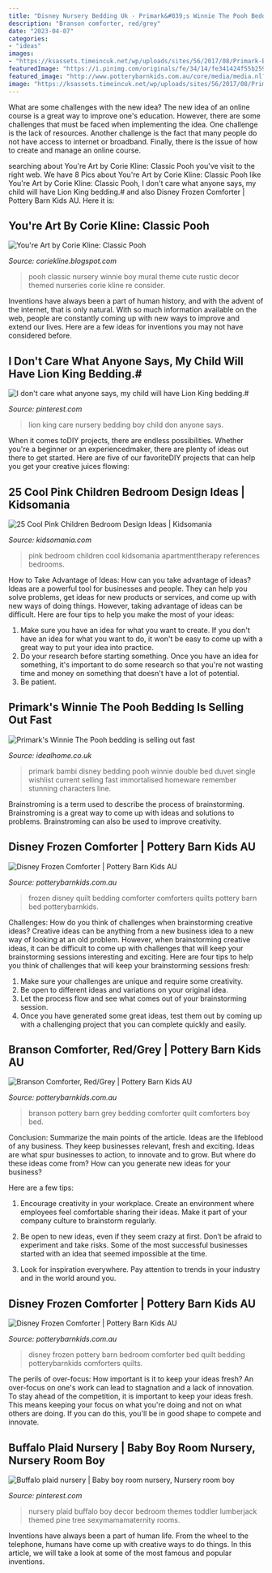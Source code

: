 ```yaml
---
title: "Disney Nursery Bedding Uk - Primark&#039;s Winnie The Pooh Bedding Is Selling Out Fast"
description: "Branson comforter, red/grey"
date: "2023-04-07"
categories:
- "ideas"
images:
- "https://ksassets.timeincuk.net/wp/uploads/sites/56/2017/08/Primark-Bambi-bedding.jpg"
featuredImage: "https://i.pinimg.com/originals/fe/34/14/fe341424f55b2592c006c7f10329a08e.jpg"
featured_image: "http://www.potterybarnkids.com.au/core/media/media.nl?id=65702423&amp;c=3572911&amp;h=81e8dfd363a41bd1aaa5&amp;resizeid=7&amp;resizeh=1200&amp;resizew=1200"
image: "https://ksassets.timeincuk.net/wp/uploads/sites/56/2017/08/Primark-Bambi-bedding.jpg"
---
```



What are some challenges with the new idea?
The new idea of an online course is a great way to improve one's education. However, there are some challenges that must be faced when implementing the idea. One challenge is the lack of resources. Another challenge is the fact that many people do not have access to internet or broadband. Finally, there is the issue of how to create and manage an online course.

	

		
searching about You&#039;re Art by Corie Kline: Classic Pooh you've visit to the right web. We have 8 Pics about You&#039;re Art by Corie Kline: Classic Pooh like You&#039;re Art by Corie Kline: Classic Pooh, I don&#039;t care what anyone says, my child will have Lion King bedding.# and also Disney Frozen Comforter | Pottery Barn Kids AU. Here it is:
		
    
## You&#039;re Art By Corie Kline: Classic Pooh

<img loading=lazy src="https://3.bp.blogspot.com/-OvuNGx7p_Bw/Tmi6NtjJ7iI/AAAAAAAAAhg/LQagGrsE4Ss/s1600/IMG_3036.JPG" onerror="this.onerror=null;this.src='https://tse1.mm.bing.net/th?id=OIP.cvGWDkp0s1Vlt22fFov_owHaFj&amp;pid=15.1';" alt="You&#039;re Art by Corie Kline: Classic Pooh">

_Source: coriekline.blogspot.com_

>pooh classic nursery winnie boy mural theme cute rustic decor themed nurseries corie kline re consider. 

	

Inventions have always been a part of human history, and with the advent of the internet, that is only natural. With so much information available on the web, people are constantly coming up with new ways to improve and extend our lives. Here are a few ideas for inventions you may not have considered before.

    
## I Don&#039;t Care What Anyone Says, My Child Will Have Lion King Bedding.#

<img loading=lazy src="https://i.pinimg.com/originals/7d/d5/e9/7dd5e9a23cd29f86fd2661f24fc8792d.jpg" onerror="this.onerror=null;this.src='https://tse3.mm.bing.net/th?id=OIP.yWWUyljccao19-axxycG5QHaJ4&amp;pid=15.1';" alt="I don&#039;t care what anyone says, my child will have Lion King bedding.#">

_Source: pinterest.com_

>lion king care nursery bedding boy child don anyone says. 

	

When it comes toDIY projects, there are endless possibilities. Whether you're a beginner or an experiencedmaker, there are plenty of ideas out there to get started. Here are five of our favoriteDIY projects that can help you get your creative juices flowing: 

    
## 25 Cool Pink Children Bedroom Design Ideas | Kidsomania

<img loading=lazy src="http://www.kidsomania.com/photos/25-pink-childrens-bedrooms-18.jpg" onerror="this.onerror=null;this.src='https://tse3.mm.bing.net/th?id=OIP.CvVyAT3vpskfTHtY4VFA5gHaE7&amp;pid=15.1';" alt="25 Cool Pink Children Bedroom Design Ideas | Kidsomania">

_Source: kidsomania.com_

>pink bedroom children cool kidsomania apartmenttherapy references bedrooms. 

	

How to Take Advantage of Ideas: How can you take advantage of ideas?
Ideas are a powerful tool for businesses and people. They can help you solve problems, get ideas for new products or services, and come up with new ways of doing things. However, taking advantage of ideas can be difficult. Here are four tips to help you make the most of your ideas: 
1. Make sure you have an idea for what you want to create. If you don't have an idea for what you want to do, it won't be easy to come up with a great way to put your idea into practice. 
2. Do your research before starting something. Once you have an idea for something, it's important to do some research so that you're not wasting time and money on something that doesn't have a lot of potential. 
3. Be patient.

    
## Primark&#039;s Winnie The Pooh Bedding Is Selling Out Fast

<img loading=lazy src="https://ksassets.timeincuk.net/wp/uploads/sites/56/2017/08/Primark-Bambi-bedding.jpg" onerror="this.onerror=null;this.src='https://tse4.mm.bing.net/th?id=OIP.CRe3kFrwQINVlzM9LUt57wHaFF&amp;pid=15.1';" alt="Primark&#039;s Winnie The Pooh bedding is selling out fast">

_Source: idealhome.co.uk_

>primark bambi disney bedding pooh winnie double bed duvet single wishlist current selling fast immortalised homeware remember stunning characters line. 

	

Brainstroming is a term used to describe the process of brainstorming. Brainstroming is a great way to come up with ideas and solutions to problems. Brainstroming can also be used to improve creativity.

    
## Disney Frozen Comforter | Pottery Barn Kids AU

<img loading=lazy src="http://www.potterybarnkids.com.au/core/media/media.nl?id=65702423&amp;c=3572911&amp;h=81e8dfd363a41bd1aaa5&amp;resizeid=7&amp;resizeh=1200&amp;resizew=1200" onerror="this.onerror=null;this.src='https://tse1.mm.bing.net/th?id=OIP.mQqplvHr1ity-MGMaidjnQHaGi&amp;pid=15.1';" alt="Disney Frozen Comforter | Pottery Barn Kids AU">

_Source: potterybarnkids.com.au_

>frozen disney quilt bedding comforter comforters quilts pottery barn bed potterybarnkids. 

	

Challenges: How do you think of challenges when brainstorming creative ideas?
Creative ideas can be anything from a new business idea to a new way of looking at an old problem. However, when brainstorming creative ideas, it can be difficult to come up with challenges that will keep your brainstorming sessions interesting and exciting. Here are four tips to help you think of challenges that will keep your brainstorming sessions fresh: 
1) Make sure your challenges are unique and require some creativity.
2) Be open to different ideas and variations on your original idea.
3) Let the process flow and see what comes out of your brainstorming session.
4) Once you have generated some great ideas, test them out by coming up with a challenging project that you can complete quickly and easily.

    
## Branson Comforter, Red/Grey | Pottery Barn Kids AU

<img loading=lazy src="http://www.potterybarnkids.com.au/core/media/media.nl?id=5157661&amp;c=3572911&amp;h=8dd366762cb927547f51&amp;resizeid=7&amp;resizeh=1200&amp;resizew=1200" onerror="this.onerror=null;this.src='https://tse4.mm.bing.net/th?id=OIP.Lbn6o1iFh2FUaTLET0sMxAHaGi&amp;pid=15.1';" alt="Branson Comforter, Red/Grey | Pottery Barn Kids AU">

_Source: potterybarnkids.com.au_

>branson pottery barn grey bedding comforter quilt comforters boy bed. 

	

Conclusion: Summarize the main points of the article.
Ideas are the lifeblood of any business. They keep businesses relevant, fresh and exciting. Ideas are what spur businesses to action, to innovate and to grow.
But where do these ideas come from? How can you generate new ideas for your business?

Here are a few tips:

1. Encourage creativity in your workplace. Create an environment where employees feel comfortable sharing their ideas. Make it part of your company culture to brainstorm regularly.

2. Be open to new ideas, even if they seem crazy at first. Don’t be afraid to experiment and take risks. Some of the most successful businesses started with an idea that seemed impossible at the time.

3. Look for inspiration everywhere. Pay attention to trends in your industry and in the world around you.

    
## Disney Frozen Comforter | Pottery Barn Kids AU

<img loading=lazy src="http://www.potterybarnkids.com.au/core/media/media.nl?id=65701024&amp;c=3572911&amp;h=eacb588c38bcd9e3adb3&amp;resizeid=7&amp;resizeh=1200&amp;resizew=1200" onerror="this.onerror=null;this.src='https://tse1.mm.bing.net/th?id=OIP.hh3Le2LlnYEhSrMyLbzeIwHaGi&amp;pid=15.1';" alt="Disney Frozen Comforter | Pottery Barn Kids AU">

_Source: potterybarnkids.com.au_

>disney frozen pottery barn bedroom comforter bed quilt bedding potterybarnkids comforters quilts. 

	

The perils of over-focus: How important is it to keep your ideas fresh?
An over-focus on one's work can lead to stagnation and a lack of innovation. To stay ahead of the competition, it is important to keep your ideas fresh. This means keeping your focus on what you're doing and not on what others are doing. If you can do this, you'll be in good shape to compete and innovate.

    
## Buffalo Plaid Nursery | Baby Boy Room Nursery, Nursery Room Boy

<img loading=lazy src="https://i.pinimg.com/originals/fe/34/14/fe341424f55b2592c006c7f10329a08e.jpg" onerror="this.onerror=null;this.src='https://tse1.mm.bing.net/th?id=OIP.S1ocjBBAU84uGieJr3oDGwHaJ4&amp;pid=15.1';" alt="Buffalo plaid nursery | Baby boy room nursery, Nursery room boy">

_Source: pinterest.com_

>nursery plaid buffalo boy decor bedroom themes toddler lumberjack themed pine tree sexymamamaternity rooms. 

	

Inventions have always been a part of human life. From the wheel to the telephone, humans have come up with creative ways to do things. In this article, we will take a look at some of the most famous and popular inventions.

